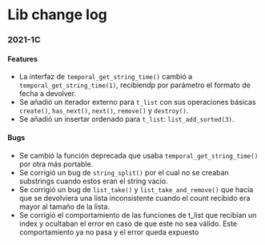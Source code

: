 # Lib change log

### 2021-1C

#### Features

- La interfaz de `temporal_get_string_time()` cambió a `temporal_get_string_time(1)`,
recibiendp por parámetro el formato de fecha a devolver.
- Se añadió un iterador externo para `t_list` con sus operaciones básicas
`create()`, `has_next()`, `next()`, `remove()` y `destroy()`.
- Se añadió un insertar ordenado para `t_list`: `list_add_sorted(3)`.

#### Bugs

- Se cambió la función deprecada que usaba `temporal_get_string_time()` por
otra más portable.
- Se corrigió un bug de `string_split()` por el cual no se creaban substrings
cuando estos eran el string vacío.
- Se corrigió un bug de `list_take()` y `list_take_and_remove()` que hacía que se
devolviera una lista inconsistente cuando el count recibido era mayor
al tamaño de la lista.
- Se corrigió el comportamiento de las funciones de t_list que recibían un index
y ocultaban el error en caso de que este no sea válido. Este comportamiento ya no pasa y el error queda expuesto
